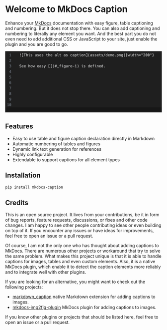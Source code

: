 # Welcome to MkDocs Caption

Enhance your [MkDocs](https://www.mkdocs.org/) documentation with easy figure,
table captioning and numbering. But it does not stop there. You can also add
captioning and numbering to literally any element you want. And the best part
you do not even need to add additional CSS or JavaScript to your site, just
enable the plugin and you are good to go.

![](assets/demo.gif)


## Features

* Easy to use table and figure caption declaration directly in Markdown
* Automatic numbering of tables and figures
* Dynamic link text generation for references
* Highly configurable
* Extendable to support captions for all element types

## Installation

```console
pip install mkdocs-caption
```

## Credits

This is an open source project. It lives from your contributions, be it in form
of bug reports, feature requests, discussions, or fixes and other code changes.
I am happy to see other people contributing ideas or even building on top of it.
If you encounter any issues or have ideas for improvements, feel free to open an
issue or a pull request.

Of course, I am not the only one who has thought about adding captions to
MkDocs. There are numerous other projects or workaround that try to solve the
same problem. What makes this project unique is that it is able to handle 
captions for images, tables and even custom elements. Also, it is a native 
MkDocs plugin, which enable it to detect the caption elements more reliably
and to integrate well with other plugins.

If you are looking for an alternative, you might want to check out the
following projects:

* [markdown_caption](https://github.com/evidlo/markdown_captions) native Markdown
  extension for adding captions to images.
* [mkdocs-img2fig-plugin](https://github.com/stuebersystems/mkdocs-img2fig-plugin)
  MkDocs plugin for adding captions to images.

If you know other plugins or projects that should be listed here, feel free to
open an issue or a pull request.